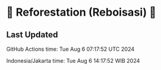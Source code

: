 
# 🌳 Reforestation (Reboisasi) 🌲

## Last Updated

GitHub Actions time: Tue Aug  6 07:17:52 UTC 2024

Indonesia/Jakarta time: Tue Aug  6 14:17:52 WIB 2024
